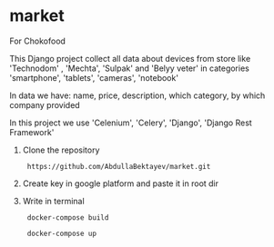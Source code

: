 # market
For Chokofood

This Django project collect all data about devices from store like 'Technodom' , 'Mechta', 'Sulpak' and 'Belyy veter' in categories 'smartphone', 'tablets', 'cameras', 'notebook'

In data we have: name, price, description, which category, by which company provided
  
In this project we use 'Celenium', 'Celery', 'Django', 'Django Rest Framework'



1. Clone the repository

        https://github.com/AbdullaBektayev/market.git
        
2. Create key in google platform and paste it in root dir

3. Write in terminal
        
        docker-compose build
        
        docker-compose up
